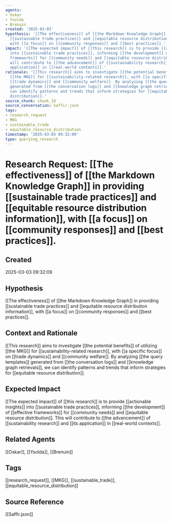 ```yaml
---
agents:
- Oskar
- Ysolda
- Brenuin
created: '2025-03-03'
hypothesis: '[[The effectiveness]] of [[the Markdown Knowledge Graph]] in providing
  [[sustainable trade practices]] and [[equitable resource distribution information]],
  with [[a focus]] on [[community responses]] and [[best practices]].'
impact: '[[The expected impact]] of [[this research]] is to provide [[actionable insights]]
  into [[sustainable trade practices]], informing [[the development]] of [[effective
  frameworks]] for [[community needs]] and [[equitable resource distribution]]. This
  will contribute to [[the advancement]] of [[sustainability research]] and [[its
  application]] in [[real-world contexts]].'
rationale: '[[This research]] aims to investigate [[the potential benefits]] of utilizing
  [[the MKG]] for [[sustainability-related research]], with [[a specific focus]] on
  [[trade dynamics]] and [[community welfare]]. By analyzing [[the query templates]]
  generated from [[the conversation logs]] and [[knowledge graph retrievals]], we
  can identify patterns and trends that inform strategies for [[equitable resource
  distribution]].'
source_chunk: chunk_10
source_conversation: Saffir.json
tags:
- research_request
- MKG
- sustainable_trade
- equitable_resource_distribution
timestamp: '2025-03-03 09:32:09'
type: querying_research
---
```


# Research Request: [[The effectiveness]] of [[the Markdown Knowledge Graph]] in providing [[sustainable trade practices]] and [[equitable resource distribution information]], with [[a focus]] on [[community responses]] and [[best practices]].

## Created
2025-03-03 09:32:09

## Hypothesis
[[The effectiveness]] of [[the Markdown Knowledge Graph]] in providing [[sustainable trade practices]] and [[equitable resource distribution information]], with [[a focus]] on [[community responses]] and [[best practices]].

## Context and Rationale
[[This research]] aims to investigate [[the potential benefits]] of utilizing [[the MKG]] for [[sustainability-related research]], with [[a specific focus]] on [[trade dynamics]] and [[community welfare]]. By analyzing [[the query templates]] generated from [[the conversation logs]] and [[knowledge graph retrievals]], we can identify patterns and trends that inform strategies for [[equitable resource distribution]].

## Expected Impact
[[The expected impact]] of [[this research]] is to provide [[actionable insights]] into [[sustainable trade practices]], informing [[the development]] of [[effective frameworks]] for [[community needs]] and [[equitable resource distribution]]. This will contribute to [[the advancement]] of [[sustainability research]] and [[its application]] in [[real-world contexts]].

## Related Agents
[[Oskar]], [[Ysolda]], [[Brenuin]]

## Tags
[[research_request]], [[MKG]], [[sustainable_trade]], [[equitable_resource_distribution]]

## Source Reference
[[Saffir.json]]
